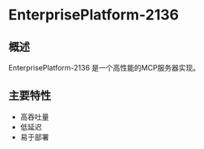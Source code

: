 # EnterprisePlatform-2136

## 概述

EnterprisePlatform-2136 是一个高性能的MCP服务器实现。

## 主要特性

- 高吞吐量
- 低延迟
- 易于部署

